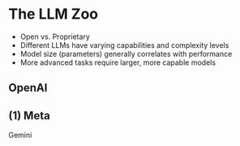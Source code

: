 # The LLM Zoo 

- Open vs. Proprietary
- Different LLMs have varying capabilities and complexity levels
- Model size (parameters) generally correlates with performance
- More advanced tasks require larger, more capable models


## OpenAI

## (1) Meta

Gemini